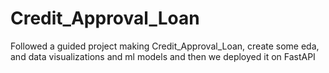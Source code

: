 # Credit_Approval_Loan
Followed a guided project making Credit_Approval_Loan, create some eda, and data visualizations and ml models and then we deployed it on FastAPI
